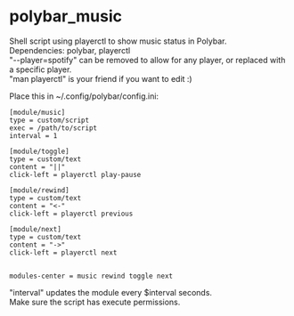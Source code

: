 # polybar_music
Shell script using playerctl to show music status in Polybar.  
Dependencies: polybar, playerctl  
"--player=spotify" can be removed to allow for any player, or replaced with a specific player.  
"man playerctl" is your friend if you want to edit :)  
  
Place this in ~/.config/polybar/config.ini:

```
[module/music]
type = custom/script
exec = /path/to/script
interval = 1

[module/toggle]
type = custom/text
content = "||"
click-left = playerctl play-pause

[module/rewind]
type = custom/text
content = "<-"
click-left = playerctl previous

[module/next]
type = custom/text
content = "->"
click-left = playerctl next


modules-center = music rewind toggle next
```

"interval" updates the module every $interval seconds.  
Make sure the script has execute permissions.
